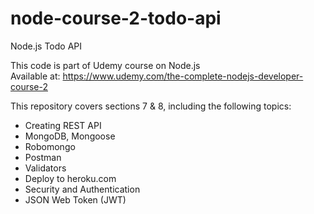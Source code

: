 # node-course-2-todo-api
Node.js Todo API

This code is part of Udemy course on Node.js  
Available at: https://www.udemy.com/the-complete-nodejs-developer-course-2

This repository covers sections 7 & 8, including the following topics:  
* Creating REST API  
* MongoDB, Mongoose  
* Robomongo  
* Postman  
* Validators  
* Deploy to heroku.com  
* Security and Authentication 
* JSON Web Token (JWT)
